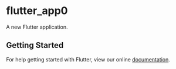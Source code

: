# flutter_app0

A new Flutter application.

## Getting Started

For help getting started with Flutter, view our online
[documentation](https://flutter.io/).
